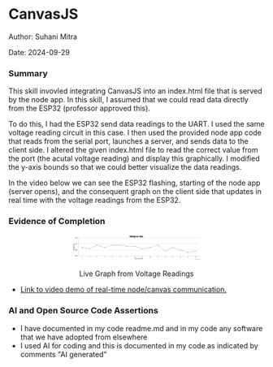 #  CanvasJS

Author: Suhani Mitra

Date: 2024-09-29

### Summary

This skill invovled integrating CanvasJS into an index.html file that is served by the node app. In this skill, I assumed that we could read data directly from the ESP32 (professor approved this).

To do this, I had the ESP32 send data readings to the UART. I used the same voltage reading circuit in this case. I then used the provided node app code that reads from the serial port, launches a server, and sends data to the client side. I altered the given index.html file to read the correct value from the port (the acutal voltage reading) and display this graphically. I modified the y-axis bounds so that we could better visualize the data readings.

In the video below we can see the ESP32 flashing, starting of the node app (server opens), and the consequent graph on the client side that updates in real time with the voltage readings from the ESP32.

### Evidence of Completion
<p align="center">
<img src="./images/graph.png" width="50%">
</p>
<p align="center">
Live Graph from Voltage Readings
</p>

- [Link to video demo of real-time node/canvas communication.](https://drive.google.com/file/d/1rp5LTH4nO-3Qqls5A52fgkvkAH_8JLiM/view?usp=drive_link)

### AI and Open Source Code Assertions

- I have documented in my code readme.md and in my code any
software that we have adopted from elsewhere
- I used AI for coding and this is documented in my code as
indicated by comments "AI generated" 



